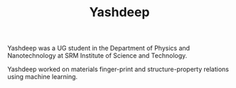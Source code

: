 ﻿---
_build:
  render: always
  list: always

# Display name
title: Yashdeep

# Full name (for SEO)
first_name: Yashdeep
last_name: Podder
join: -2023

# Username (this should match the folder name)
authors:
  - Yashdeep

# Is this the primary user of the site?
superuser: false

# Role/position
role: UG Project (2023-24)
mrole: Institute of Science, Nagpur

# Organizations/Affiliations
organizations:
  - name: MSc (Physics)
    url: ''

# Short bio (displayed in user profile at end of posts)
bio:

education:
  courses:
    - course: BSc in Physics
      institution: SRMIST, Kattankulathur
      year: 2024

user_groups:
  - Alumni
---

Yashdeep was a UG student in the Department of Physics and Nanotechnology at SRM Institute of Science and Technology.

Yashdeep worked on materials finger-print and structure-property relations using machine learning.
